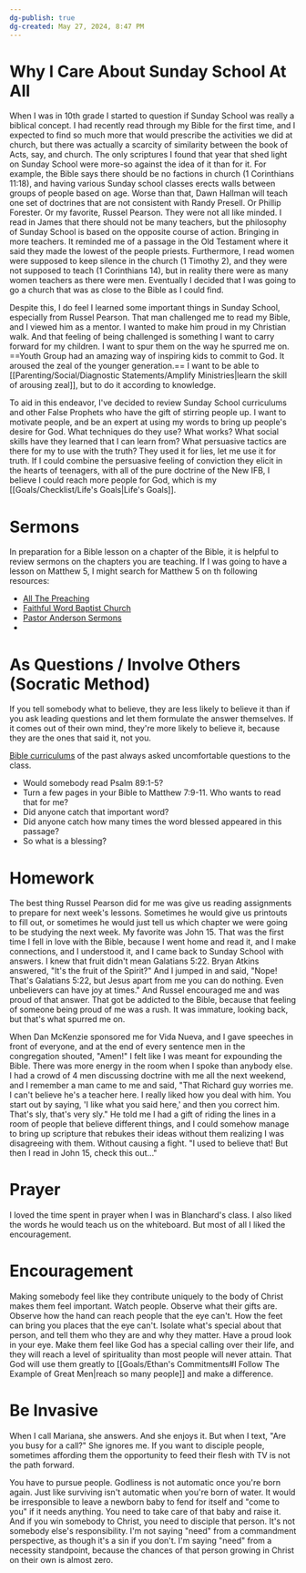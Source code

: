 ```yaml
---
dg-publish: true
dg-created: May 27, 2024, 8:47 PM
---
```


# Why I Care About Sunday School At All

When I was in 10th grade I started to question if Sunday School was really a biblical concept. I had recently read through my Bible for the first time, and I expected to find so much more that would prescribe the activities we did at church, but there was actually a scarcity of similarity between the book of Acts, say, and church. The only scriptures I found that year that shed light on Sunday School were more-so against the idea of it than for it. For example, the Bible says there should be no factions in church (1 Corinthians 11:18), and having various Sunday school classes erects walls between groups of people based on age. Worse than that, Dawn Hallman will teach one set of doctrines that are not consistent with Randy Presell. Or Phillip Forester. Or my favorite, Russel Pearson. They were not all like minded. I read in James that there should not be many teachers, but the philosophy of Sunday School is based on the opposite course of action. Bringing in more teachers. It reminded me of a passage in the Old Testament where it said they made the lowest of the people priests. Furthermore, I read women were supposed to keep silence in the church (1 Timothy 2), and they were not supposed to teach (1 Corinthians 14), but in reality there were as many women teachers as there were men. Eventually I decided that I was going to go a church that was as close to the Bible as I could find.

Despite this, I do feel I learned some important things in Sunday School, especially from Russel Pearson. That man challenged me to read my Bible, and I viewed him as a mentor. I wanted to make him proud in my Christian walk. And that feeling of being challenged is something I want to carry forward for my children. I want to spur them on the way he spurred me on. ==Youth Group had an amazing way of inspiring kids to commit to God. It aroused the zeal of the younger generation.== I want to be able to [[Parenting/Social/Diagnostic Statements/Amplify Ministries\|learn the skill of arousing zeal]], but to do it according to knowledge.

To aid in this endeavor, I've decided to review Sunday School curriculums and other False Prophets who have the gift of stirring people up. I want to motivate people, and be an expert at using my words to bring up people's desire for God. What techniques do they use? What works? What social skills have they learned that I can learn from? What persuasive tactics are there for my to use with the truth? They used it for lies, let me use it for truth. If I could combine the persuasive feeling of conviction they elicit in the hearts of teenagers, with all of the pure doctrine of the New IFB, I believe I could reach more people for God, which is my [[Goals/Checklist/Life's Goals\|Life's Goals]].

# Sermons

In preparation for a Bible lesson on a chapter of the Bible, it is helpful to review sermons on the chapters you are teaching. If I was going to have a lesson on Matthew 5, I might search for Matthew 5 on th following resources:
- [All The Preaching](https://allthepreaching.com/pages/archive.php)
- [Faithful Word Baptist Church](https://thepreaching.com/)
- [Pastor Anderson Sermons](https://pastorandersonsermons.allthepreaching.com/index.php?fbclid=IwAR0k0oiT3isuk17GXZqbYkn3hAZse8vmdp9aGt7t_gYvHsK7O422y50n8Is)
- 

# As Questions / Involve Others (Socratic Method)

If you tell somebody what to believe, they are less likely to believe it than if you ask leading questions and let them formulate the answer themselves. If it comes out of their own mind, they're more likely to believe it, because they are the ones that said it, not you.

[Bible curriculums](https://ministry-to-children.com/beatitudes-lesson-one/) of the past always asked uncomfortable questions to the class.
- Would somebody read Psalm 89:1-5?
- Turn a few pages in your Bible to Matthew 7:9-11. Who wants to read that for me? 
- Did anyone catch that important word?
- Did anyone catch how many times the word blessed appeared in this passage?
- So what is a blessing?

# Homework

The best thing Russel Pearson did for me was give us reading assignments to prepare for next week's lessons. Sometimes he would give us printouts to fill out, or sometimes he would just tell us which chapter we were going to be studying the next week. My favorite was John 15. That was the first time I fell in love with the Bible, because I went home and read it, and I make connections, and I understood it, and I came back to Sunday School with answers. I knew that fruit didn't mean Galatians 5:22. Bryan Atkins answered, "It's the fruit of the Spirit?" And I jumped in and said, "Nope! That's Galatians 5:22, but Jesus apart from me you can do nothing. Even unbelievers can have joy at times." And Russel encouraged me and was proud of that answer. That got be addicted to the Bible, because that feeling of someone being proud of me was a rush. It was immature, looking back, but that's what spurred me on.

When Dan McKenzie sponsored me for Vida Nueva, and I gave speeches in front of everyone, and at the end of every sentence men in the congregation shouted, "Amen!" I felt like I was meant for expounding the Bible. There was more energy in the room when I spoke than anybody else. I had a crowd of 4 men discussing doctrine with me all the next weekend, and I remember a man came to me and said, "That Richard guy worries me. I can't believe he's a teacher here. I really liked how you deal with him. You start out by saying, 'I like what you said here,' and then you correct him. That's sly, that's very sly." He told me I had a gift of riding the lines in a room of people that believe different things, and I could somehow manage to bring up scripture that rebukes their ideas without them realizing I was disagreeing with them. Without causing a fight. "I used to believe that! But then I read in John 15, check this out..."

# Prayer

I loved the time spent in prayer when I was in Blanchard's class. I also liked the words he would teach us on the whiteboard. But most of all I liked the encouragement.

# Encouragement

Making somebody feel like they contribute uniquely to the body of Christ makes them feel important. Watch people. Observe what their gifts are. Observe how the hand can reach people that the eye can't. How the feet can bring you places that the eye can't. Isolate what's special about that person, and tell them who they are and why they matter. Have a proud look in your eye. Make them feel like God has a special calling over their life, and they will reach a level of spirituality than most people will never attain. That God will use them greatly to [[Goals/Ethan's Commitments#I Follow The Example of Great Men\|reach so many people]] and make a difference.

# Be Invasive

When I call Mariana, she answers. And she enjoys it. But when I text, "Are you busy for a call?" She ignores me. If you want to disciple people, sometimes affording them the opportunity to feed their flesh with TV is not the path forward.

You have to pursue people. Godliness is not automatic once you're born again. Just like surviving isn't automatic when you're born of water. It would be irresponsible to leave a newborn baby to fend for itself and "come to you" if it needs anything. You need to take care of that baby and raise it. And if you win somebody to Christ, you need to disciple that person. It's not somebody else's responsibility. I'm not saying "need" from a commandment perspective, as though it's a sin if you don't. I'm saying "need" from a necessity standpoint, because the chances of that person growing in Christ on their own is almost zero.